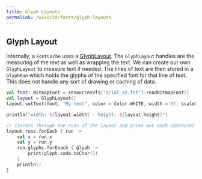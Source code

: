 ```yaml
---
title: Glyph Layouts
permalink: /wiki/2d/fonts/glyph-layouts
---
```


## Glyph Layout

Internally, a `FontCache` uses a [GlyphLayout](https://github.com/littlektframework/littlekt/blob/master/core/src/commonMain/kotlin/com/lehaine/littlekt/graphics/font/GlyphLayout.kt). The `GlyphLayout` handles are the measuring of the text as well as wrapping the text. We can create our own `GlyphLayout` to measure text if needed. The lines of text are then stored in a `GlyphRun` which holds the glyphs of the specified font for that line of text. This does not handle any sort of drawing or caching of data.

```kotlin
val font: BitmapFont = resourcesVfs["arial_32.fnt"].readBitmapFont()
val layout = GlyphLayout()
layout.setText(font, "My text", color = Color.WHITE, width = 0f, scaleX = 1f, scaleY = 1f, align = HAlign.LEFT, wrap = false)

println("width: ${layout.width} - height: ${layout.height}")

// iterate through the runs of the layout and print out each character
layout.runs.forEach { run ->
    val x = run.x
    val y = run.y
    run.glyphs.forEeach { glyph ->
        print(glyph.code.toChar())
    }
    println()
}
```
